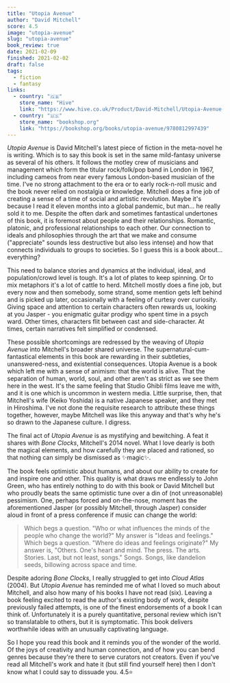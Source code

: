 ```yaml
---
title: "Utopia Avenue"
author: "David Mitchell"
score: 4.5
image: "utopia-avenue"
slug: "utopia-avenue"
book_review: true
date: 2021-02-09
finished: 2021-02-02
draft: false
tags:
  - fiction
  - fantasy
links:
  - country: "🇬🇧"
    store_name: "Hive"
    link: "https://www.hive.co.uk/Product/David-Mitchell/Utopia-Avenue--The-Number-One-Sunday-Times-Bestseller/24371226"
  - country: "🇺🇸"
    store_name: "bookshop.org"
    link: "https://bookshop.org/books/utopia-avenue/9780812997439"
---
```


_Utopia Avenue_ is David Mitchell's latest piece of fiction in the meta-novel he is writing. Which is to say this book is set in the same mild-fantasy universe as several of his others. It follows the motley crew of musicians and management which form the titular rock/folk/pop band in London in 1967, including cameos from near every famous London-based musician of the time. I've no strong attachment to the era or to early rock-n-roll music and the book never relied on nostalgia or knowledge. Mitchell does a fine job of creating a sense of a time of social and artistic revolution. Maybe it's because I read it eleven months into a global pandemic, but man... he really sold it to me. Despite the often dark and sometimes fantastical undertones of this book, it is foremost about people and their relationships. Romantic, platonic, and professional relationships to each other. Our connection to ideals and philosophies through the art that we make and consume ("appreciate" sounds less destructive but also less intense) and how that connects individuals to groups to societies. So I guess this is a book about... everything?

This need to balance stories and dynamics at the individual, ideal, and population/crowd level is tough. It's a lot of plates to keep spinning. Or to mix metaphors it's a lot of cattle to herd. Mitchell mostly does a fine job, but every now and then somebody, some strand, some mention gets left behind and is picked up later, occasionally with a feeling of curtesy over curiosity. Giving space and attention to certain characters often rewards us, looking at you Jasper - you enigmatic guitar prodigy who spent time in a psych ward. Other times, characters flit between cast and side-character. At times, certain narratives felt simplified or condensed.

These possible shortcomings are redressed by the weaving of _Utopia Avenue_ into Mitchell's broader shared universe. The supernatural-cum-fantastical elements in this book are rewarding in their subtleties, unanswered-ness, and existential consequences. Utopia Avenue is a book which left me with a sense of animism: that the world is alive. That the separation of human, world, soul, and other aren't as strict as we see them here in the west. It's the same feeling that Studio Ghibli films leave me with, and it is one which is uncommon in western media. Little surprise, then, that Mitchell's wife (Keiko Yoshida) is a native Japanese speaker, and they met in Hiroshima. I've not done the requisite research to attribute these things together, however, maybe Mitchell was like this anyway and that's why he's so drawn to the Japanese culture. I digress.

The final act of _Utopia Avenue_ is as mystifying and bewitching. A feat it shares with _Bone Clocks_, Mitchell's 2014 novel. What I love dearly is both the magical elements, and how carefully they are placed and rationed, so that nothing can simply be dismissed as ✨magic✨.

The book feels optimistic about humans, and about our ability to create for and inspire one and other. This quality is what draws me endlessly to John Green, who has entirely nothing to do with this book or David Mitchell but who proudly beats the same optimistic tune over a din of (not unreasonable) pessimism. One, perhaps forced and on-the-nose, moment has the aforementioned Jasper (or possibly Mitchell, through Jasper) consider aloud in front of a press conference if music can change the world:

> Which begs a question. "Who or what influences the minds of the people who change the world?" My answer is "Ideas and feelings." Which begs a question. "Where do ideas and feelings originate?" My answer is, "Others. One's heart and mind. The press. The arts. Stories. Last, but not least, songs." Songs. Songs, like dandelion seeds, billowing across space and time.

Despite adoring _Bone Clocks_, I really struggled to get into _Cloud Atlas_ (2004). But _Utopia Avenue_ has reminded me of what I loved so much about Mitchell, and also how many of his books I have not read (six). Leaving a book feeling excited to read the author's existing body of work, despite previously failed attempts, is one of the finest endorsements of a book I can think of. Unfortunately it is a purely quantitative, personal review which isn't so translatable to others, but it is symptomatic. This book delivers worthwhile ideas with an unusually captivating language.

So I hope you read this book and it reminds you of the wonder of the world. Of the joys of creativity and human connection, and of how you can bend genres because they're there to serve curators not creators. Even if you've read all Mitchell's work and hate it (but still find yourself here) then I don't know what I could say to dissuade you. 4.5⭐

